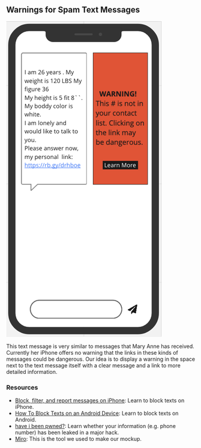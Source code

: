 ## Warnings for Spam Text Messages

![Image](SpamTextWarning.png)

This text message is very similar to messages that Mary Anne has received. Currently her iPhone offers no warning that the links in these kinds of messages could be dangerous. Our idea is to display a warning in the space next to the text message itself with a clear message and a link to more detailed information.

### Resources
- [Block, filter, and report messages on iPhone](https://support.apple.com/guide/iphone/block-filter-and-report-messages-iph203ab0be4/ios): Learn to block texts on iPhone.
- [How To Block Texts on an Android Device](https://www.alphr.com/android-block-texts/): Learn to block texts on Android.
- [have i been pwned?](https://haveibeenpwned.com/): Learn whether your information (e.g. phone number) has been leaked in a major hack.
- [Miro](https://miro.com): This is the tool we used to make our mockup.
